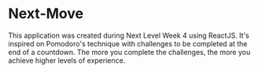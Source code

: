 # Next-Move
This application was created during Next Level Week 4 using ReactJS. It's inspired on Pomodoro's technique with challenges to be completed  at the end of a countdown. The more you complete the challenges, the more you achieve higher levels of experience.  
